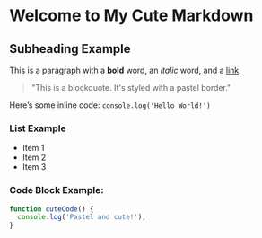 <link rel="stylesheet" href="c.css">
</head>

# Welcome to My Cute Markdown

## Subheading Example

This is a paragraph with a **bold** word, an _italic_ word, and a [link](https://example.com).

> "This is a blockquote. It's styled with a pastel border."

Here’s some inline code: `console.log('Hello World!')`

### List Example
- Item 1
- Item 2
- Item 3

### Code Block Example:
```javascript
function cuteCode() {
  console.log('Pastel and cute!');
}
